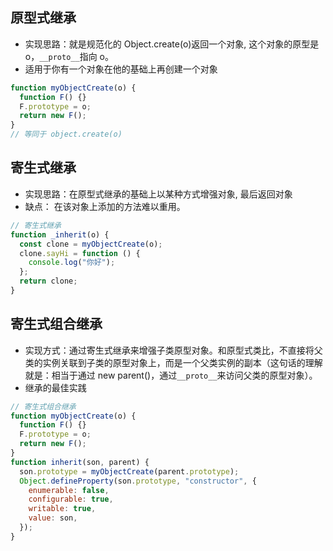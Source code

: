 ## 原型式继承

- 实现思路：就是规范化的 Object.create(o)返回一个对象, 这个对象的原型是 o，`__proto__`指向 o。
- 适用于你有一个对象在他的基础上再创建一个对象

```javascript
function myObjectCreate(o) {
  function F() {}
  F.prototype = o;
  return new F();
}
// 等同于 object.create(o)
```

## 寄生式继承

- 实现思路：在原型式继承的基础上以某种方式增强对象, 最后返回对象
- 缺点： 在该对象上添加的方法难以重用。

```javascript
// 寄生式继承
function _inherit(o) {
  const clone = myObjectCreate(o);
  clone.sayHi = function () {
    console.log("你好");
  };
  return clone;
}
```

## 寄生式组合继承

- 实现方式：通过寄生式继承来增强子类原型对象。和原型式类比，不直接将父类的实例关联到子类的原型对象上，而是一个父类实例的副本（这句话的理解就是：相当于通过 new parent()，通过`__proto__`来访问父类的原型对象）。
- 继承的最佳实践

```javascript
// 寄生式组合继承
function myObjectCreate(o) {
  function F() {}
  F.prototype = o;
  return new F();
}
function inherit(son, parent) {
  son.prototype = myObjectCreate(parent.prototype);
  Object.defineProperty(son.prototype, "constructor", {
    enumerable: false,
    configurable: true,
    writable: true,
    value: son,
  });
}
```
